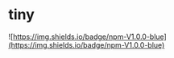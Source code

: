 # tiny
![https://img.shields.io/badge/npm-V1.0.0-blue](https://img.shields.io/badge/npm-V1.0.0-blue) 